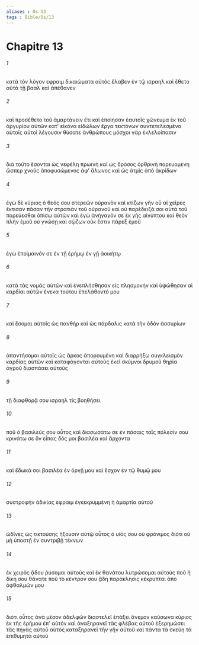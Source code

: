 ```yaml
---
aliases : Os 13
tags : Bible/Os/13
---
```


# Chapitre 13

###### 1
κατὰ τὸν λόγον εφραιμ δικαιώματα αὐτὸς ἔλαβεν ἐν τῷ ισραηλ καὶ ἔθετο αὐτὰ τῇ βααλ καὶ ἀπέθανεν
###### 2
καὶ προσέθετο τοῦ ἁμαρτάνειν ἔτι καὶ ἐποίησαν ἑαυτοῖς χώνευμα ἐκ τοῦ ἀργυρίου αὐτῶν κατ' εἰκόνα εἰδώλων ἔργα τεκτόνων συντετελεσμένα αὐτοῖς αὐτοὶ λέγουσιν θύσατε ἀνθρώπους μόσχοι γὰρ ἐκλελοίπασιν
###### 3
διὰ τοῦτο ἔσονται ὡς νεφέλη πρωινὴ καὶ ὡς δρόσος ὀρθρινὴ πορευομένη ὥσπερ χνοῦς ἀποφυσώμενος ἀφ' ἅλωνος καὶ ὡς ἀτμὶς ἀπὸ ἀκρίδων
###### 4
ἐγὼ δὲ κύριος ὁ θεός σου στερεῶν οὐρανὸν καὶ κτίζων γῆν οὗ αἱ χεῖρες ἔκτισαν πᾶσαν τὴν στρατιὰν τοῦ οὐρανοῦ καὶ οὐ παρέδειξά σοι αὐτὰ τοῦ πορεύεσθαι ὀπίσω αὐτῶν καὶ ἐγὼ ἀνήγαγόν σε ἐκ γῆς αἰγύπτου καὶ θεὸν πλὴν ἐμοῦ οὐ γνώσῃ καὶ σῴζων οὐκ ἔστιν πάρεξ ἐμοῦ
###### 5
ἐγὼ ἐποίμαινόν σε ἐν τῇ ἐρήμῳ ἐν γῇ ἀοικήτῳ
###### 6
κατὰ τὰς νομὰς αὐτῶν καὶ ἐνεπλήσθησαν εἰς πλησμονήν καὶ ὑψώθησαν αἱ καρδίαι αὐτῶν ἕνεκα τούτου ἐπελάθοντό μου
###### 7
καὶ ἔσομαι αὐτοῖς ὡς πανθὴρ καὶ ὡς πάρδαλις κατὰ τὴν ὁδὸν ἀσσυρίων
###### 8
ἀπαντήσομαι αὐτοῖς ὡς ἄρκος ἀπορουμένη καὶ διαρρήξω συγκλεισμὸν καρδίας αὐτῶν καὶ καταφάγονται αὐτοὺς ἐκεῖ σκύμνοι δρυμοῦ θηρία ἀγροῦ διασπάσει αὐτούς
###### 9
τῇ διαφθορᾷ σου ισραηλ τίς βοηθήσει
###### 10
ποῦ ὁ βασιλεύς σου οὗτος καὶ διασωσάτω σε ἐν πάσαις ταῖς πόλεσίν σου κρινάτω σε ὃν εἶπας δός μοι βασιλέα καὶ ἄρχοντα
###### 11
καὶ ἔδωκά σοι βασιλέα ἐν ὀργῇ μου καὶ ἔσχον ἐν τῷ θυμῷ μου
###### 12
συστροφὴν ἀδικίας εφραιμ ἐγκεκρυμμένη ἡ ἁμαρτία αὐτοῦ
###### 13
ὠδῖνες ὡς τικτούσης ἥξουσιν αὐτῷ οὗτος ὁ υἱός σου οὐ φρόνιμος διότι οὐ μὴ ὑποστῇ ἐν συντριβῇ τέκνων
###### 14
ἐκ χειρὸς ᾅδου ῥύσομαι αὐτοὺς καὶ ἐκ θανάτου λυτρώσομαι αὐτούς ποῦ ἡ δίκη σου θάνατε ποῦ τὸ κέντρον σου ᾅδη παράκλησις κέκρυπται ἀπὸ ὀφθαλμῶν μου
###### 15
διότι οὗτος ἀνὰ μέσον ἀδελφῶν διαστελεῖ ἐπάξει ἄνεμον καύσωνα κύριος ἐκ τῆς ἐρήμου ἐπ' αὐτόν καὶ ἀναξηρανεῖ τὰς φλέβας αὐτοῦ ἐξερημώσει τὰς πηγὰς αὐτοῦ αὐτὸς καταξηρανεῖ τὴν γῆν αὐτοῦ καὶ πάντα τὰ σκεύη τὰ ἐπιθυμητὰ αὐτοῦ
